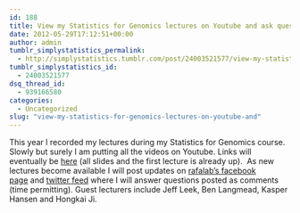 ```yaml
---
id: 188
title: View my Statistics for Genomics lectures on Youtube and ask questions on facebook/twitter
date: 2012-05-29T17:12:51+00:00
author: admin
tumblr_simplystatistics_permalink:
  - http://simplystatistics.tumblr.com/post/24003521577/view-my-statistics-for-genomics-lectures-on-youtube-and
tumblr_simplystatistics_id:
  - 24003521577
dsq_thread_id:
  - 939166580
categories:
  - Uncategorized
slug: "view-my-statistics-for-genomics-lectures-on-youtube-and"
---
```

This year I recorded my lectures during my Statistics for Genomics course. Slowly but surely I am putting all the videos on Youtube. Links will eventually be <a href="http://rafalab.jhsph.edu/688/" target="_blank">here</a> (all slides and the first lecture is already up).  As new lectures become available I will post updates on <a href="https://www.facebook.com/pages/RafaLab/144709675562592" target="_blank">rafalab&#8217;s facebook page</a> and <a href="https://twitter.com/#!/rafalab" target="_blank">twitter feed</a> where I will answer questions posted as comments (time permitting). Guest lecturers include Jeff Leek, Ben Langmead, Kasper Hansen and Hongkai Ji.
